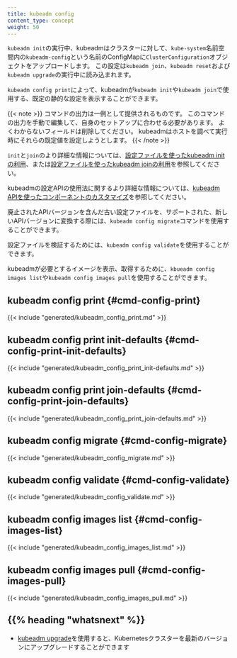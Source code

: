 ```yaml
---
title: kubeadm config
content_type: concept
weight: 50
---
```


<!-- overview -->
`kubeadm init`の実行中、kubeadmはクラスターに対して、`kube-system`名前空間内の`kubeadm-config`という名前のConfigMapに`ClusterConfiguration`オブジェクトをアップロードします。
この設定は`kubeadm join`、`kubeadm reset`および`kubeadm upgrade`の実行中に読み込まれます。

`kubeadm config print`によって、kubeadmが`kubeadm init`や`kubeadm join`で使用する、既定の静的な設定を表示することができます。

{{< note >}}
コマンドの出力は一例として提供されるものです。
このコマンドの出力を手動で編集して、自身のセットアップに合わせる必要があります。
よくわからないフィールドは削除してください。
kubeadmはホストを調べて実行時にそれらの既定値を設定しようとします。
{{< /note >}}

`init`と`join`のより詳細な情報については、[設定ファイルを使ったkubeadm initの利用](/docs/reference/setup-tools/kubeadm/kubeadm-init/#config-file)、または[設定ファイルを使ったkubeadm joinの利用](/docs/reference/setup-tools/kubeadm/kubeadm-join/#config-file)を参照してください。

kubeadmの設定APIの使用法に関するより詳細な情報については、[kubeadm APIを使ったコンポーネントのカスタマイズ](/ja/docs/setup/production-environment/tools/kubeadm/control-plane-flags)を参照してください。

廃止されたAPIバージョンを含んだ古い設定ファイルを、サポートされた、新しいAPIバージョンに変換する際には、`kubeadm config migrate`コマンドを使用することができます。

設定ファイルを検証するためには、`kubeadm config validate`を使用することができます。

kubeadmが必要とするイメージを表示、取得するために、`kbueadm config images list`や`kubeadm config images pull`を使用することができます。

<!-- body -->
## kubeadm config print {#cmd-config-print}

{{< include "generated/kubeadm_config_print.md" >}}

## kubeadm config print init-defaults {#cmd-config-print-init-defaults}

{{< include "generated/kubeadm_config_print_init-defaults.md" >}}

## kubeadm config print join-defaults {#cmd-config-print-join-defaults}

{{< include "generated/kubeadm_config_print_join-defaults.md" >}}

## kubeadm config migrate {#cmd-config-migrate}

{{< include "generated/kubeadm_config_migrate.md" >}}

## kubeadm config validate {#cmd-config-validate}

{{< include "generated/kubeadm_config_validate.md" >}}

## kubeadm config images list {#cmd-config-images-list}

{{< include "generated/kubeadm_config_images_list.md" >}}

## kubeadm config images pull {#cmd-config-images-pull}

{{< include "generated/kubeadm_config_images_pull.md" >}}

## {{% heading "whatsnext" %}}

* [kubeadm upgrade](/docs/reference/setup-tools/kubeadm/kubeadm-upgrade/)を使用すると、Kubernetesクラスターを最新のバージョンにアップグレードすることができます
